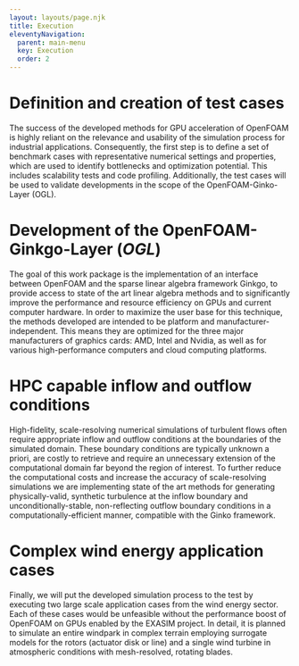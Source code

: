 ```yaml
---
layout: layouts/page.njk
title: Execution
eleventyNavigation:
  parent: main-menu
  key: Execution
  order: 2
---
```


# Definition and creation of test cases
The success of the developed methods for GPU acceleration of OpenFOAM is highly reliant on the relevance and usability of the simulation process for industrial applications. Consequently, the first step is to define a set of benchmark cases with representative numerical settings and properties, which are used to identify bottlenecks and optimization potential. This includes scalability tests and code profiling. Additionally, the test cases will be used to validate developments in the scope of the OpenFOAM-Ginko-Layer (OGL).  

# Development of the OpenFOAM-Ginkgo-Layer (*OGL*) 
The goal of this work package is the implementation of an interface between OpenFOAM and the
sparse linear algebra framework Ginkgo, to provide access to state of the art
linear algebra methods and to significantly improve the performance and resource
efficiency on GPUs and current computer hardware. In order to maximize the user
base for this technique, the methods developed are intended to be platform and
manufacturer-independent. This means they are optimized for the three major
manufacturers of graphics cards: AMD, Intel and Nvidia, as well as for various
high-performance computers and cloud computing platforms.

# HPC capable inflow and outflow conditions 
High-fidelity, scale-resolving numerical simulations of turbulent flows often require appropriate inflow and outflow conditions at the boundaries of the simulated domain. These boundary conditions are typically unknown a priori, are costly to retrieve and require an unnecessary extension of the computational domain far beyond the region of interest. To further reduce the computational costs and increase the accuracy of scale-resolving simulations we are implementing state of the art methods for generating physically-valid, synthetic turbulence at the inflow boundary and unconditionally-stable, non-reflecting outflow boundary conditions in a computationally-efficient manner, compatible with the Ginko framework.

# Complex wind energy application cases 
Finally, we will put the developed simulation process to the test by executing two large scale application cases from the wind energy sector. Each of these cases would be unfeasible without the performance boost of OpenFOAM on GPUs enabled by the EXASIM project. In detail, it is planned to simulate an entire windpark in complex terrain employing surrogate models for the rotors (actuator disk or line) and a single wind turbine in atmospheric conditions with mesh-resolved, rotating blades. 
